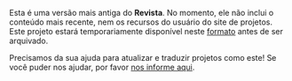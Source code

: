 Esta é uma versão mais antiga do **Revista**. No momento, ele não inclui o conteúdo mais recente, nem os recursos do usuário do site de projetos. Este projeto estará temporariamente disponível neste [formato](images/Magazine.pdf) antes de ser arquivado. 

Precisamos da sua ajuda para atualizar e traduzir projetos como este! Se você puder nos ajudar, por favor [nos informe aqui](https://rpf.io/translators). 
